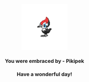 <p align="center">
    <img src="https://raw.githubusercontent.com/PokeAPI/sprites/master/sprites/pokemon/731.png" width="150" height="150">
</p>
<h3 align="center">You were embraced by - <b>Pikipek</b></h3>
<h3 align="center">Have a wonderful day!</h3>
